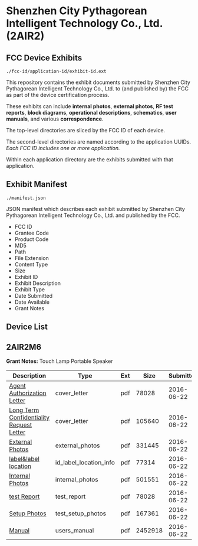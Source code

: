 # Shenzhen City Pythagorean Intelligent Technology Co., Ltd. (2AIR2)
## FCC Device Exhibits

```
./fcc-id/application-id/exhibit-id.ext
```

This repository contains the exhibit documents submitted by Shenzhen City Pythagorean Intelligent Technology Co., Ltd. to (and published by) the FCC as part of the device certification process.

These exhibits can include **internal photos**, **external photos**, **RF test reports**, **block diagrams**, **operational descriptions**, **schematics**, **user manuals**, and various **correspondence**.

The top-level directories are sliced by the FCC ID of each device.

The second-level directories are named according to the application UUIDs. *Each FCC ID includes one or more application.*

Within each application directory are the exhibits submitted with that application. 

## Exhibit Manifest

```
./manifest.json
```

JSON manifest which describes each exhibit submitted by Shenzhen City Pythagorean Intelligent Technology Co., Ltd. and published by the FCC.

- FCC ID
- Grantee Code
- Product Code
- MD5
- Path
- File Extension
- Content Type
- Size
- Exhibit ID
- Exhibit Description
- Exhibit Type
- Date Submitted
- Date Available
- Grant Notes

## Device List
## 2AIR2M6
**Grant Notes:** Touch Lamp Portable Speaker

| Description | Type | Ext | Size | Submitted | Available |
| ----------- | ---- | --- | ---- | --------- | --------- |
| [Agent Authorization Letter](2AIR2M6/a553951dd7d065e0c80e0cfee2c5bbd6/3036813.pdf) | cover_letter | pdf | 78028 | 2016-06-22 | 2016-06-22 |
| [Long Term Confidentiality Request Letter](2AIR2M6/a553951dd7d065e0c80e0cfee2c5bbd6/3036820.pdf) | cover_letter | pdf | 105640 | 2016-06-22 | 2016-06-22 |
| [External Photos](2AIR2M6/a553951dd7d065e0c80e0cfee2c5bbd6/3036817.pdf) | external_photos | pdf | 331445 | 2016-06-22 | 2016-06-22 |
| [label&label location](2AIR2M6/a553951dd7d065e0c80e0cfee2c5bbd6/3036819.pdf) | id_label_location_info | pdf | 77314 | 2016-06-22 | 2016-06-22 |
| [Internal Photos](2AIR2M6/a553951dd7d065e0c80e0cfee2c5bbd6/3036818.pdf) | internal_photos | pdf | 501551 | 2016-06-22 | 2016-06-22 |
| [test Report](2AIR2M6/a553951dd7d065e0c80e0cfee2c5bbd6/3036813.pdf) | test_report | pdf | 78028 | 2016-06-22 | 2016-06-22 |
| [Setup Photos](2AIR2M6/a553951dd7d065e0c80e0cfee2c5bbd6/3036824.pdf) | test_setup_photos | pdf | 167361 | 2016-06-22 | 2016-06-22 |
| [Manual](2AIR2M6/a553951dd7d065e0c80e0cfee2c5bbd6/3036821.pdf) | users_manual | pdf | 2452918 | 2016-06-22 | 2016-06-22 |

